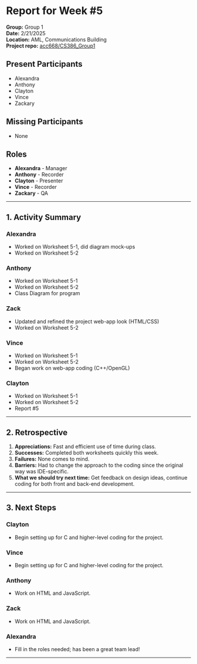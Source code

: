 # Report for Week #5

**Group:** Group 1  
**Date:** 2/21/2025  
**Location:** AML, Communications Building  
**Project repo:** [acc668/CS386_Group1](https://github.com/acc668/CS386_Group1)  

## Present Participants
- Alexandra
- Anthony
- Clayton
- Vince
- Zackary

## Missing Participants
- None

## Roles
- **Alexandra** - Manager
- **Anthony** - Recorder
- **Clayton** - Presenter
- **Vince** - Recorder
- **Zackary** - QA

---

## 1. Activity Summary

### Alexandra
- Worked on Worksheet 5-1, did diagram mock-ups
- Worked on Worksheet 5-2

### Anthony
- Worked on Worksheet 5-1
- Worked on Worksheet 5-2
- Class Diagram for program

### Zack
- Updated and refined the project web-app look (HTML/CSS)
- Worked on Worksheet 5-2

### Vince
- Worked on Worksheet 5-1
- Worked on Worksheet 5-2
- Began work on web-app coding (C++/OpenGL)

### Clayton
- Worked on Worksheet 5-1
- Worked on Worksheet 5-2
- Report #5

---

## 2. Retrospective

1. **Appreciations:** Fast and efficient use of time during class.
2. **Successes:** Completed both worksheets quickly this week.
3. **Failures:** None comes to mind.
4. **Barriers:** Had to change the approach to the coding since the original way was IDE-specific.
5. **What we should try next time:** Get feedback on design ideas, continue coding for both front and back-end development.

---

## 3. Next Steps

### Clayton
- Begin setting up for C and higher-level coding for the project.

### Vince
- Begin setting up for C and higher-level coding for the project.

### Anthony
- Work on HTML and JavaScript.

### Zack
- Work on HTML and JavaScript.

### Alexandra
- Fill in the roles needed; has been a great team lead!

---
